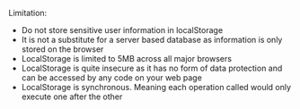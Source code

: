 Limitation:

* Do not store sensitive user information in localStorage
* It is not a substitute for a server based database as information is only stored on the browser
* LocalStorage is limited to 5MB across all major browsers
* LocalStorage is quite insecure as it has no form of data protection and can be accessed by any code on your web page
* LocalStorage is synchronous. Meaning each operation called would only execute one after the other
